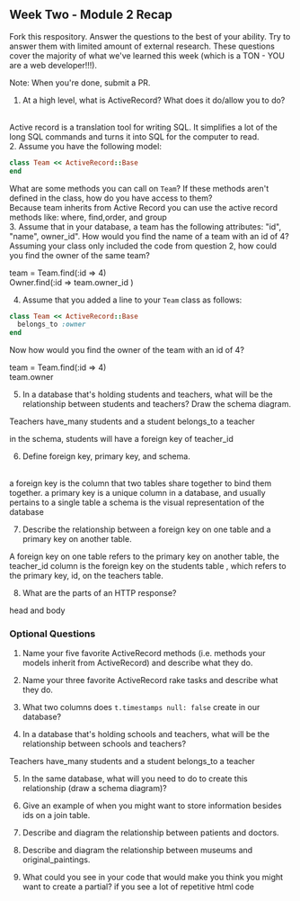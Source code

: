 ## Week Two - Module 2 Recap

Fork this respository. Answer the questions to the best of your ability. Try to answer them with limited amount of external research. These questions cover the majority of what we've learned this week (which is a TON - YOU are a web developer!!!).

Note: When you're done, submit a PR.

1. At a high level, what is ActiveRecord? What does it do/allow you to do?
<br>
  Active record is a translation tool for writing SQL. It simplifies a lot of the long SQL commands and turns it into SQL for the computer to read.
  <br>
2. Assume you have the following model:

```ruby
class Team << ActiveRecord::Base
end
```

What are some methods you can call on `Team`? If these methods aren't defined in the class, how do you have access to them?
<br>
Because team inherits from Active Record you can use the active record methods like:
 where, find,order, and group
<br>
3. Assume that in your database, a team has the following attributes: "id", "name", owner_id". How would you find the name of a team with an id of 4? Assuming your class only included the code from question 2, how could you find the owner of the same team?

team = Team.find(:id => 4) <br>
Owner.find(:id => team.owner_id )

4. Assume that you added a line to your `Team` class as follows:

```ruby
class Team << ActiveRecord::Base
  belongs_to :owner
end
```

Now how would you find the owner of the team with an id of 4?

team = Team.find(:id => 4)<br>
team.owner

5. In a database that's holding students and teachers, what will be the relationship between students and teachers? Draw the schema diagram.

Teachers have_many students
and a student belongs_to a teacher

in the schema, students will have a foreign key of teacher_id

6. Define foreign key, primary key, and schema.
<br>
a foreign key is the column that  two tables share together to bind them together.
a primary key is a unique column in a database, and usually pertains to a single table
 a schema is the visual representation of the database

7. Describe the relationship between a foreign key on one table and a primary key on another table.

A foreign key on one table refers to the primary key on another table, the teacher_id column is the foreign key on the students table , which refers to the primary key, id, on the teachers table.

8. What are the parts of an HTTP response?

head and body


### Optional Questions

1. Name your five favorite ActiveRecord methods (i.e. methods your models inherit from ActiveRecord) and describe what they do.

2. Name your three favorite ActiveRecord rake tasks and describe what they do.
3. What two columns does `t.timestamps null: false` create in our database?
4. In a database that's holding schools and teachers, what will be the relationship between schools and teachers?

Teachers have_many students
and a student belongs_to a teacher

5. In the same database, what will you need to do to create this relationship (draw a schema diagram)?


6. Give an example of when you might want to store information besides ids on a join table.

7. Describe and diagram the relationship between patients and doctors.

8. Describe and diagram the relationship between museums and original_paintings.

9. What could you see in your code that would make you think you might want to create a partial?
if you see a lot of repetitive html code
